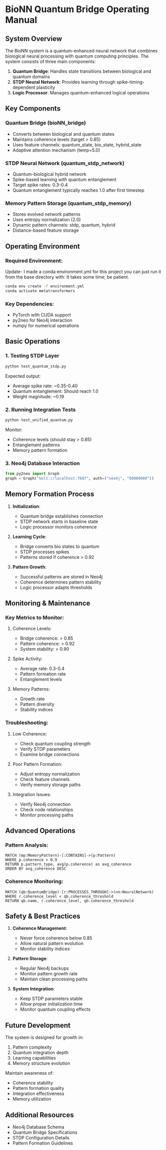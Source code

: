 # BioNN Quantum Bridge Operating Manual

## System Overview

The BioNN system is a quantum-enhanced neural network that combines biological neural processing with quantum computing principles. The system consists of three main components:

1. **Quantum Bridge**: Handles state transitions between biological and quantum domains
2. **STDP Neural Network**: Provides learning through spike-timing-dependent plasticity
3. **Logic Processor**: Manages quantum-enhanced logical operations

## Key Components

### Quantum Bridge (bioNN_bridge)
- Converts between biological and quantum states
- Maintains coherence levels (target > 0.85)
- Uses feature channels: quantum_state, bio_state, hybrid_state
- Adaptive attention mechanism (temp=5.0)

### STDP Neural Network (quantum_stdp_network)
- Quantum-biological hybrid network
- Spike-based learning with quantum entanglement
- Target spike rates: 0.3-0.4
- Quantum entanglement typically reaches 1.0 after first timestep

### Memory Pattern Storage (quantum_stdp_memory)
- Stores evolved network patterns
- Uses entropy normalization (2.0)
- Dynamic pattern channels: stdp, quantum, hybrid
- Distance-based feature storage

## Operating Environment

### Required Environment:
Update- I made a conda environment.yml for this project you can just run it from the base directory with:
It takes some time, be patient.
```bash
conda env create -f environment.yml
conda activate metatransformers

```

### Key Dependencies:
- PyTorch with CUDA support
- py2neo for Neo4j interaction
- numpy for numerical operations

## Basic Operations

### 1. Testing STDP Layer
```bash
python test_quantum_stdp.py
```
Expected output:
- Average spike rate: ~0.35-0.40
- Quantum entanglement: Should reach 1.0
- Weight magnitude: ~0.19

### 2. Running Integration Tests
```bash
python test_unified_quantum.py
```
Monitor:
- Coherence levels (should stay > 0.85)
- Entanglement patterns
- Memory pattern formation

### 3. Neo4j Database Interaction
```python
from py2neo import Graph
graph = Graph("bolt://localhost:7687", auth=("neo4j", "00000000"))
```

## Memory Formation Process

1. **Initialization**:
   - Quantum bridge establishes connection
   - STDP network starts in baseline state
   - Logic processor monitors coherence

2. **Learning Cycle**:
   - Bridge converts bio states to quantum
   - STDP processes spikes
   - Patterns stored if coherence > 0.92

3. **Pattern Growth**:
   - Successful patterns are stored in Neo4j
   - Coherence determines pattern stability
   - Logic processor adapts thresholds

## Monitoring & Maintenance

### Key Metrics to Monitor:
1. Coherence Levels:
   - Bridge coherence: > 0.85
   - Pattern coherence: > 0.92
   - System stability: > 0.90

2. Spike Activity:
   - Average rate: 0.3-0.4
   - Pattern formation rate
   - Entanglement levels

3. Memory Patterns:
   - Growth rate
   - Pattern diversity
   - Stability indices

### Troubleshooting:

1. Low Coherence:
   - Check quantum coupling strength
   - Verify STDP parameters
   - Examine bridge connections

2. Poor Pattern Formation:
   - Adjust entropy normalization
   - Check feature channels
   - Verify memory storage paths

3. Integration Issues:
   - Verify Neo4j connection
   - Check node relationships
   - Monitor processing paths

## Advanced Operations

### Pattern Analysis:
```cypher
MATCH (mp:MemoryPattern)-[:CONTAINS]->(p:Pattern)
WHERE p.coherence > 0.9
RETURN p.pattern_type, avg(p.coherence) as avg_coherence
ORDER BY avg_coherence DESC
```

### Coherence Monitoring:
```cypher
MATCH (qb:QuantumBridge)-[r:PROCESSES_THROUGH]->(nn:NeuralNetwork)
WHERE r.coherence_level < qb.coherence_threshold
RETURN qb.name, r.coherence_level, qb.coherence_threshold
```

## Safety & Best Practices

1. **Coherence Management**:
   - Never force coherence below 0.85
   - Allow natural pattern evolution
   - Monitor stability indices

2. **Pattern Storage**:
   - Regular Neo4j backups
   - Monitor pattern growth rate
   - Maintain clean processing paths

3. **System Integration**:
   - Keep STDP parameters stable
   - Allow proper initialization time
   - Monitor quantum coupling effects

## Future Development

The system is designed for growth in:
1. Pattern complexity
2. Quantum integration depth
3. Learning capabilities
4. Memory structure evolution

Maintain awareness of:
- Coherence stability
- Pattern formation quality
- Integration effectiveness
- Memory utilization

## Additional Resources

- Neo4j Database Schema
- Quantum Bridge Specifications
- STDP Configuration Details
- Pattern Formation Guidelines